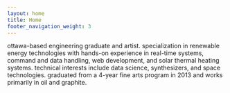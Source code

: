 ```yaml
---
layout: home
title: Home
footer_navigation_weight: 3
---
```


<div class="article-container">
<div class="text-section">

<p>
ottawa-based engineering graduate and artist. specialization in renewable energy technologies with hands-on experience in real-time systems, command and data handling, web development, and solar thermal heating systems. technical interests include data science, synthesizers, and space technologies. graduated from a 4-year fine arts program in 2013 and works primarily in oil and graphite. 
</p>


</div>

</div>
